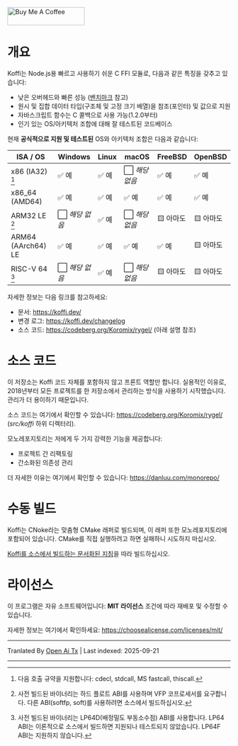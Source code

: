 <a href="https://buymeacoffee.com/koromix" target="_blank"><img src="https://cdn.buymeacoffee.com/buttons/default-orange.png" alt="Buy Me A Coffee" height="41" width="174"></a>

# 개요

Koffi는 Node.js용 빠르고 사용하기 쉬운 C FFI 모듈로, 다음과 같은 특징을 갖추고 있습니다:

* 낮은 오버헤드와 빠른 성능 ([벤치마크](https://koffi.dev/benchmarks) 참고)
* 원시 및 집합 데이터 타입(구조체 및 고정 크기 배열)을 참조(포인터) 및 값으로 지원
* 자바스크립트 함수는 C 콜백으로 사용 가능(1.2.0부터)
* 인기 있는 OS/아키텍처 조합에 대해 잘 테스트된 코드베이스

현재 __공식적으로 지원 및 테스트된__ OS와 아키텍처 조합은 다음과 같습니다:

ISA / OS           | Windows     | Linux    | macOS       | FreeBSD     | OpenBSD
------------------ | ----------- | -------- | ----------- | ----------- | --------
x86 (IA32) [^1]    | ✅ 예       | ✅ 예   | ⬜️ *해당 없음* | ✅ 예       | ✅ 예
x86_64 (AMD64)     | ✅ 예       | ✅ 예   | ✅ 예       | ✅ 예       | ✅ 예
ARM32 LE [^2]      | ⬜️ *해당 없음* | ✅ 예   | ⬜️ *해당 없음* | 🟨 아마도  | 🟨 아마도
ARM64 (AArch64) LE | ✅ 예       | ✅ 예   | ✅ 예       | ✅ 예       | 🟨 아마도
RISC-V 64 [^3]     | ⬜️ *해당 없음* | ✅ 예   | ⬜️ *해당 없음* | 🟨 아마도  | 🟨 아마도

[^1]: 다음 호출 규약을 지원합니다: cdecl, stdcall, MS fastcall, thiscall.
[^2]: 사전 빌드된 바이너리는 하드 플로트 ABI를 사용하며 VFP 코프로세서를 요구합니다. 다른 ABI(softfp, soft)를 사용하려면 소스에서 빌드하십시오.
[^3]: 사전 빌드된 바이너리는 LP64D(배정밀도 부동소수점) ABI를 사용합니다. LP64 ABI는 이론적으로 소스에서 빌드하면 지원되나 테스트되지 않았습니다. LP64F ABI는 지원하지 않습니다.

자세한 정보는 다음 링크를 참고하세요:

- 문서: https://koffi.dev/
- 변경 로그: https://koffi.dev/changelog
- 소스 코드: https://codeberg.org/Koromix/rygel/ (아래 설명 참조)

# 소스 코드

이 저장소는 Koffi 코드 자체를 포함하지 않고 프론트 역할만 합니다. 실용적인 이유로, 2018년부터 모든 프로젝트를 한 저장소에서 관리하는 방식을 사용하기 시작했습니다. 관리가 더 용이하기 때문입니다.

소스 코드는 여기에서 확인할 수 있습니다: https://codeberg.org/Koromix/rygel/ (*src/koffi* 하위 디렉터리).

모노레포지토리는 저에게 두 가지 강력한 기능을 제공합니다:

* 프로젝트 간 리팩토링
* 간소화된 의존성 관리

더 자세한 이유는 여기에서 확인할 수 있습니다: https://danluu.com/monorepo/

# 수동 빌드

Koffi는 CNoke라는 맞춤형 CMake 래퍼로 빌드되며, 이 래퍼 또한 모노레포지토리에 포함되어 있습니다. CMake를 직접 실행하려고 하면 실패하니 시도하지 마십시오.

[Koffi를 소스에서 빌드하는 문서화된 지침](https://koffi.dev/contribute#build-from-source)을 따라 빌드하십시오.

# 라이선스

이 프로그램은 자유 소프트웨어입니다: **MIT 라이선스** 조건에 따라 재배포 및 수정할 수 있습니다.

자세한 정보는 여기에서 확인하세요: https://choosealicense.com/licenses/mit/


---

Tranlated By [Open Ai Tx](https://github.com/OpenAiTx/OpenAiTx) | Last indexed: 2025-09-21

---